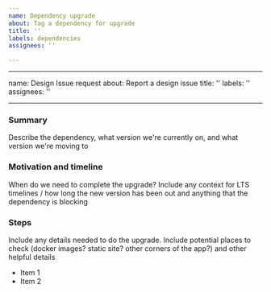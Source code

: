 ```yaml
---
name: Dependency upgrade
about: Tag a dependency for upgrade
title: ''
labels: dependencies
assignees: ''

---
```


---
name: Design Issue request
about: Report a design issue
title: ''
labels: ''
assignees: ''

---

### Summary

Describe the dependency, what version we're currently on, and what version we're moving to

### Motivation and timeline

When do we need to complete the upgrade? Include any context for LTS timelines / how long the new version has been out
and anything that the dependency is blocking

### Steps

Include any details needed to do the upgrade. Include potential places to check (docker images? static site? other
corners of the app?) and other helpful details

- Item 1
- Item 2
